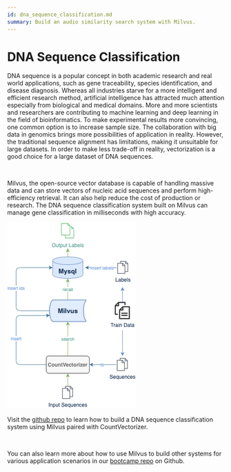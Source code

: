 ```yaml
---
id: dna_sequence_classification.md
summary: Build an audio similarity search system with Milvus. 
---
```


# DNA Sequence Classification 

DNA sequence is a popular concept in both academic research and real world applications, such as gene traceability, species identification, and disease diagnosis. Whereas all industries starve for a more intelligent and efficient research method, artificial intelligence has attracted much attention especially from biological and medical domains. More and more scientists and researchers are contributing to machine learning and deep learning in the field of bioinformatics. To make experimental results more convincing, one common option is to increase sample size. The collaboration with big data in genomics brings more possibilities of application in reality. However, the traditional sequence alignment has limitations, making it unsuitable for large datasets. In order to make less trade-off in reality, vectorization is a good choice for a large dataset of DNA sequences.

<br/>

Milvus, the open-source vector database is capable of handling massive data and can store vectors of nucleic acid sequences and perform high-efficiency retrieval. It can also help reduce the cost of production or research. The DNA sequence classification system built on Milvus can manage gene classification in milliseconds with high accuracy. 

![dna](../../../assets/dna.png)
<br/>

Visit the [github repo](https://github.com/milvus-io/bootcamp/tree/master/solutions/dna_sequence_classification) to learn how to build a DNA sequence classification system using Milvus paired with CountVectorizer.

<br/>

You can also learn more about how to use Milvus to build other systems for various application scenarios in our [bootcamp repo](https://github.com/milvus-io/bootcamp) on Github.

